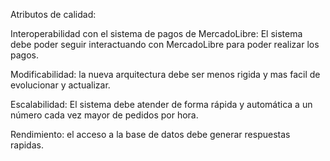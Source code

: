 Atributos de calidad:

Interoperabilidad con el sistema de pagos de MercadoLibre: El sistema debe poder seguir interactuando con MercadoLibre para poder realizar los pagos.

Modificabilidad: la nueva arquitectura debe ser menos rigida y mas facil de evolucionar y actualizar.

Escalabilidad: El sistema debe atender de forma rápida y automática a un número cada vez mayor de pedidos por hora.

Rendimiento: el acceso a la base de datos debe generar respuestas rapidas.

